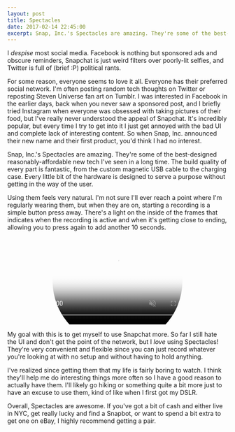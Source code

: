```yaml
---
layout: post
title: Spectacles
date: 2017-02-14 22:45:00
excerpt: Snap, Inc.'s Spectacles are amazing. They're some of the best-designed reasonably-affordable new tech I've seen in a long time.
---
```


I *despise* most social media. Facebook is nothing but sponsored ads and obscure reminders, Snapchat is just weird filters over poorly-lit selfies, and Twitter is full of (brief :P) political rants.

For some reason, everyone seems to love it all. Everyone has their preferred social network. I'm often posting random tech thoughts on Twitter or reposting Steven Universe fan art on Tumblr. I was interested in Facebook in the earlier days, back when you never saw a sponsored post, and I briefly tried Instagram when everyone was obsessed with taking pictures of their food, but I've really never understood the appeal of Snapchat. It's incredibly popular, but every time I try to get into it I just get annoyed with the bad UI and complete lack of interesting content. So when Snap, Inc. announced their new name and their first product, you'd think I had no interest.

Snap, Inc.'s Spectacles are amazing. They're some of the best-designed reasonably-affordable new tech I've seen in a long time. The build quality of every part is fantastic, from the custom magnetic USB cable to the charging case. Every little bit of the hardware is designed to serve a purpose without getting in the way of the user.

Using them feels very natural. I'm not sure I'll ever reach a point where I'm regularly wearing them, but when they are on, starting a recording is a simple button press away. There's a light on the inside of the frames that indicates when the recording is active and when it's getting close to ending, allowing you to press again to add another 10 seconds.

<div style="text-align: center">
    <video class="video-specs"
        src="https://blog.phpizza.com/assets/snap/monitors-silent.mp4" poster="https://blog.phpizza.com/assets/snap/monitors-silent.jpg"
        style="clip-path: circle(47% at 50% 50%); width: 400px; max-width: 100%;"
        muted autoplay loop></video>
</div>

My goal with this is to get myself to use Snapchat more. So far I still hate the UI and don't get the point of the network, but I *love* using Spectacles! They're very convenient and flexible since you can just record whatever you're looking at with no setup and without having to hold anything.

I've realized since getting them that my life is fairly boring to watch. I think they'll help me do interesting things more often so I have a good reason to actually have them. I'll likely go hiking or something quite a bit more just to have an excuse to use them, kind of like when I first got my DSLR.

Overall, Spectacles are awesome. If you've got a bit of cash and either live in NYC, get really lucky and find a Snapbot, or want to spend a bit extra to get one on eBay, I highly recommend getting a pair.

